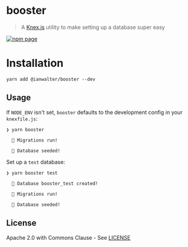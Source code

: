 # booster
> A [Knex.js][knexUrl] utility to make setting up a database super easy

[![npm page][npmImage]][npmUrl]

# Installation

```console
yarn add @ianwalter/booster --dev
```

## Usage

If `NODE_ENV` isn't set, `booster` defaults to the development config in your
`knexfile.js`:

```console
❯ yarn booster

  👟 Migrations run!

  🌱 Database seeded!
```

Set up a `test` database:

```console
❯ yarn booster test

  🚀 Database booster_test created!

  👟 Migrations run!

  🌱 Database seeded!
```

## License

Apache 2.0 with Commons Clause - See [LICENSE][licenseUrl]

&nbsp;

[knexUrl]: https://knexjs.org
[npmImage]: https://img.shields.io/npm/v/@ianwalter/booster.svg
[npmUrl]: https://www.npmjs.com/package/@ianwalter/booster
[licenseUrl]: https://github.com/ianwalter/booster/blob/master/LICENSE
